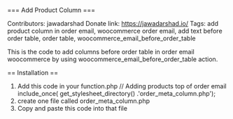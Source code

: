 === Add Product Column === 

Contributors: jawadarshad
Donate link: https://jawadarshad.io/
Tags: add product column in order email, woocommerce order email, add text before order table, order table, woocommerce_email_before_order_table

This is the code to add columns before order table in order email woocommerce by using woocommerce_email_before_order_table action.

== Installation ==

1. Add this code in your function.php
	// Adding products top of order email
	include_once( get_stylesheet_directory() .'order_meta_column.php'); 
2. create one file called order_meta_column.php
3. Copy and paste this code into that file